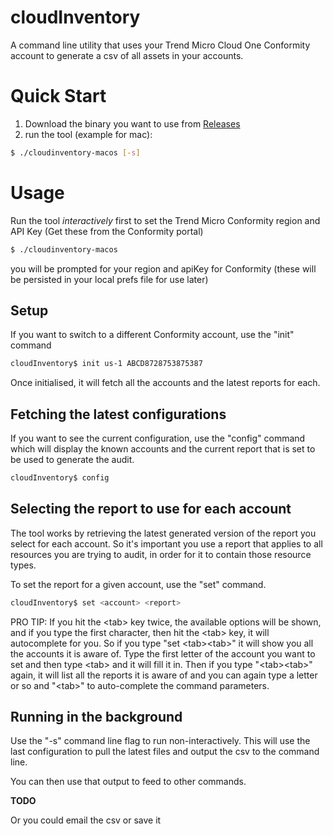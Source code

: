 # cloudInventory

A command line utility that uses your Trend Micro Cloud One Conformity account to generate a csv of all assets in your accounts.

# Quick Start

1. Download the binary you want to use from [Releases](https://github.com/TrendAndrew/cloudInventory/releases)
1. run the tool (example for mac):
```bash
$ ./cloudinventory-macos [-s]
```

# Usage

Run the tool *interactively* first to set the Trend Micro Conformity region and API Key (Get these from the Conformity portal)

```bash
$ ./cloudinventory-macos
```

you will be prompted for your region and apiKey for Conformity (these will be persisted in your local prefs file for use later)

## Setup

If you want to switch to a different Conformity account, use the "init" command

```bash
cloudInventory$ init us-1 ABCD8728753875387
```

Once initialised, it will fetch all the accounts and the latest reports for each.

## Fetching the latest configurations

If you want to see the current configuration, use the "config" command which will display the known accounts and the current report that is set to be used to generate the audit.

```bash
cloudInventory$ config
```

## Selecting the report to use for each account

The tool works by retrieving the latest generated version of the report you select for each account. So it's important you use a report that applies to all resources you are trying to audit, in order for it to contain those resource types.

To set the report for a given account, use the "set" command.

```bash
cloudInventory$ set <account> <report>
```

PRO TIP: If you hit the &lt;tab&gt; key twice, the available options will be shown, and if you type the first character, then hit the &lt;tab&gt; key, it will autocomplete for you. So if you type "set &lt;tab&gt;&lt;tab&gt;" it will show you all the accounts it is aware of. Type the first letter of the account you want to set and then type &lt;tab&gt; and it will fill it in. Then if you type "&lt;tab&gt;&lt;tab&gt;" again, it will list all the reports it is aware of and you can again type a letter or so and "&lt;tab&gt;" to auto-complete the command parameters.

## Running in the background

Use the "-s" command line flag to run non-interactively. This will use the last configuration to pull the latest files and output the csv to the command line.

You can then use that output to feed to other commands.

**TODO**

Or you could email the csv or save it
